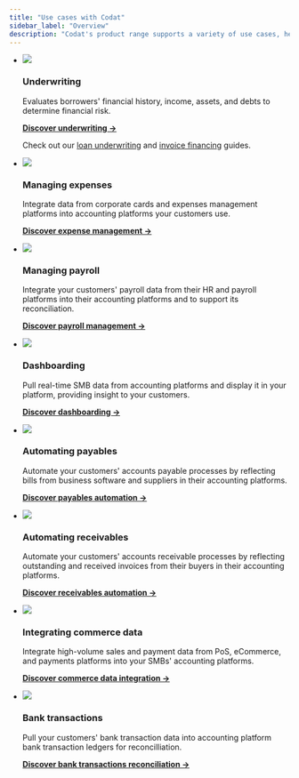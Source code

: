 ```yaml
---
title: "Use cases with Codat"
sidebar_label: "Overview"
description: "Codat's product range supports a variety of use cases, helping you simplify and automate your processes and improving your customers' digital experience"
---
```


<ul className="card-container">
  <li className="card">
    <div className="header">
      <img
        src="/img/use-cases/summary-pages/logo-lending.svg"
        className="icon usecase"
      />
    </div>
    <h3>Underwriting</h3>
    <p>
      Evaluates borrowers' financial history, income, assets, and debts to determine financial risk. 
    </p>
    <p>
      <a href="/usecases/summary/underwriting"><b>Discover underwriting →</b></a>
    </p>    
    <p>
      Check out our <a href="/assess/guides/underwriting/introduction">loan underwriting</a> and <a href="/assess/guides/underwriting/introduction">invoice financing</a> guides.
    </p>
  </li>
  <li className="card">
    <div className="header">
      <img
        src="/img/use-cases/summary-pages/logo-sync-expenses.svg"
        className="icon usecase"
      />
    </div>
    <h3>Managing expenses</h3>
    <p>
      Integrate data from corporate cards and expenses management platforms into accounting platforms your customers use.
    </p>
    <p>
      <a href="/usecases/summary/managing-expenses.md"><b>Discover expense management →</b></a>
    </p>    
  </li>
  <li className="card">
    <div className="header">
      <img
        src="/img/use-cases/summary-pages/logo-payroll.svg"
        className="icon usecase"
      />
    </div>
    <h3>Managing payroll</h3>
    <p>
      Integrate your customers' payroll data from their HR and payroll platforms into their accounting platforms and to support its reconciliation.
    </p>
    <p>
      <a href="/usecases/summary/managing-payroll"><b>Discover payroll management →</b></a>
    </p> 
  </li>
  <li className="card">
    <div className="header">
      <img
        src="/img/use-cases/summary-pages/logo-dashboarding.svg"
        className="icon usecase"
      />
    </div>
    <h3>Dashboarding</h3>
    <p>
      Pull real-time SMB data from accounting platforms and display it in your platform, providing insight to your customers.
    </p>
    <p>
      <a href="/usecases/summary/dashboarding"><b>Discover dashboarding →</b></a>
    </p>
  </li>
  <li className="card">
    <div className="header">
      <img
        src="/img/use-cases/summary-pages/logo-accounts-payable.svg"
        className="icon usecase"
      />
    </div>
    <h3>Automating payables</h3>
    <p>
      Automate your customers' accounts payable processes by reflecting bills from business software and suppliers in their accounting platforms. 
    </p>
    <p>
      <a href="/usecases/summary/automating-payables"><b>Discover payables automation →</b></a>
    </p>
  </li>
  <li className="card">
    <div className="header">
      <img
        src="/img/use-cases/summary-pages/logo-accounts-receivable.svg"
        className="icon usecase"
      />
    </div>
    <h3>Automating receivables</h3>
    <p>
      Automate your customers' accounts receivable processes by reflecting outstanding and received invoices from their buyers in their accounting platforms.
    </p>
    <p>
      <a href="/usecases/summary/automating-receivables"><b>Discover receivables automation →</b></a>
    </p>
  </li>
  <li className="card">
    <div className="header">
      <img
        src="/img/use-cases/summary-pages/logo-sync-commerce.svg"
        className="icon usecase"
      />
    </div>
    <h3>Integrating commerce data</h3>
    <p>
      Integrate high-volume sales and payment data from PoS, eCommerce, and payments platforms into your SMBs' accounting platforms.
    </p>
    <p>
      <a href="/usecases/summary/integrating-commerce-data"><b>Discover commerce data integration →</b></a>
    </p>
  </li>
    <li className="card">
    <div className="header">
      <img
        src="/img/use-cases/summary-pages/logo-pull-push.svg"
        className="icon usecase"
      />
    </div>
    <h3>Bank transactions</h3>
    <p>
      Pull your customers' bank transaction data into accounting platform bank transaction ledgers for reconcilliation.
    </p>
    <p>
      <a href="/usecases/summary/reconciling-bank-transactions.md"><b>Discover bank transactions reconciliation →</b></a>
    </p>
  </li>
</ul>